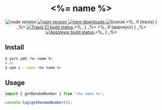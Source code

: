 <h1 align="center"><%= name %></h1>

<p align="center">
  <img src="https://flat.badgen.net/npm/node/next" alt="node version" />
  <a href="https://npmjs.com/package/<%= name %>">
    <img src="https://flat.badgen.net/npm/v/<%= name %>" alt="npm version" />
  </a>
  <a href="https://npmjs.com/package/<%= name %>">
    <img src="https://flat.badgen.net/npm/dm/<%= name %>" alt="npm downloads" />
  </a>
  <img src="https://flat.badgen.net/github/license/<%= username %>/<%= repo %>" alt="license" />
  <%_ if (travis) { _%>
  <a href="https://travis-ci.org/<%= username %>/<%= repo %>">
    <img src="https://flat.badgen.net/travis/<%= username %>/<%= repo %>/master" alt="Travis CI build status" />
  </a>
  <%_ } _%>
  <%_ if (appveyor) { _%>
  <a href="https://ci.appveyor.com/project/<%= username %>/<%= repo %>/branch/master">
    <img src="https://flat.badgen.net/appveyor/ci/<%= username %>/<%= repo %>/master" alt="AppVeyor build status" />
  </a>
  <%_ } _%>
</p>

## Install
```bash
$ yarn add <%= name %>
# or
$ npm i --save <%= name %>
```

## Usage
```typescript
import { getRandomNumber } from '<%= name %>';

console.log(getRandomNumber());
```
